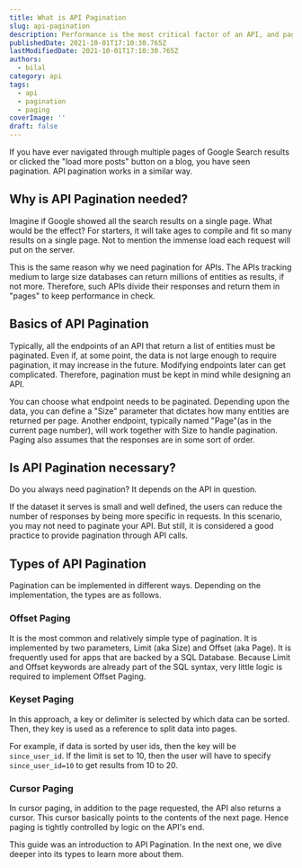 ```yaml
---
title: What is API Pagination
slug: api-pagination
description: Performance is the most critical factor of an API, and pagination is one way of optimizing it. Let's learn why.
publishedDate: 2021-10-01T17:10:30.765Z
lastModifiedDate: 2021-10-01T17:10:30.765Z
authors:
  - bilal
category: api
tags:
  - api
  - pagination
  - paging
coverImage: ''
draft: false
---
```


<Lead>
If you have ever navigated through multiple pages of Google Search results or clicked the "load more posts" button on a blog, you have seen pagination. API pagination works in a similar way.
</Lead>

## Why is API Pagination needed?

Imagine if Google showed all the search results on a single page. What would be the effect? For starters, it will take ages to compile and fit so many results on a single page. Not to mention the immense load each request will put on the server.

This is the same reason why we need pagination for APIs. The APIs tracking medium to large size databases can return millions of entities as results, if not more. Therefore, such APIs divide their responses and return them in "pages" to keep performance in check.

## Basics of API Pagination

Typically, all the endpoints of an API that return a list of entities must be paginated. Even if, at some point, the data is not large enough to require pagination, it may increase in the future. Modifying endpoints later can get complicated. Therefore, pagination must be kept in mind while designing an API.

You can choose what endpoint needs to be paginated. Depending upon the data, you can define a "Size" parameter that dictates how many entities are returned per page. Another endpoint, typically named "Page"(as in the current page number), will work together with Size to handle pagination. Paging also assumes that the responses are in some sort of order.

## Is API Pagination necessary?

Do you always need pagination? It depends on the API in question.

If the dataset it serves is small and well defined, the users can reduce the number of responses by being more specific in requests. In this scenario, you may not need to paginate your API. But still, it is considered a good practice to provide pagination through API calls.

## Types of API Pagination

Pagination can be implemented in different ways. Depending on the implementation, the types are as follows.

### Offset Paging

It is the most common and relatively simple type of pagination. It is implemented by two parameters, Limit (aka Size) and Offset (aka Page). It is frequently used for apps that are backed by a SQL Database. Because Limit and Offset keywords are already part of the SQL syntax, very little logic is required to implement Offset Paging.

### Keyset Paging

In this approach, a key or delimiter is selected by which data can be sorted. Then, they key is used as a reference to split data into pages.

For example, if data is sorted by user ids, then the key will be `since_user_id`. If the limit is set to 10, then the user will have to specify `since_user_id=10` to get results from 10 to 20.

### Cursor Paging

In cursor paging, in addition to the page requested, the API also returns a cursor. This cursor basically points to the contents of the next page. Hence paging is tightly controlled by logic on the API's end.

This guide was an introduction to API Pagination. In the next one, we dive deeper into its types to learn more about them.
